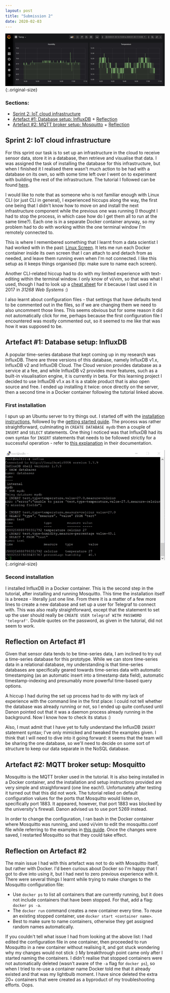 ```yaml
---
layout: post
title: "Submission 2"
date: 2020-02-03
---
```

![Screenshot of Grafana dashboard after successful infrastructure setup](/assets/images/week02c.jpg){:.original-size}

### Sections:
- [Sprint 2: IoT cloud infrastructure](#sprint-2-iot-cloud-infrastructure)
- [Artefact #1: Database setup: InfluxDB](#artefact-1-database-setup-influxdb) + [Reflection](#reflection-on-artefact-1)
- [Artefact #2: MQTT broker setup: Mosquitto](#artefact-2-mqtt-broker-setup-mosquitto) + [Reflection](#reflection-on-artefact-2)

## Sprint 2: IoT cloud infrastructure
For this sprint our task is to set up an infrastructure in the cloud to receive sensor data, store it in a database, then retrieve and visualise that data. I was assigned the task of installing the database for this infrastructure, but when I finished it I realised there wasn't much action to be had with a database on its own, so with some time left over I went on to experiment with building the rest of the infrastructure. The tutorial I followed can be found [here](https://dzone.com/articles/raspberry-pi-iot-sensors-influxdb-mqtt-and-grafana).  

I would like to note that as someone who is not familiar enough with Linux CLI (or just CLI in general), I experienced hiccups along the way, the first one being that I didn't know how to move on and install the next infrastructure component while the previous one was running (I thought I had to stop the process, in which case how do I get them all to run at the same time?). Each one is in a separate Docker container anyway, so my problem had to do with working within the one terminal window I'm remotely connected to.  

This is where I remembered something that I learnt from a data scientist I had worked with in the past: [Linux Screen](https://linuxize.com/post/how-to-use-linux-screen/). It lets me run each Docker container inside its own screen that I can attach to and detach from as needed, and leave them running even when I'm not connected. I like this setup as it keeps things organised (tip: make sure to name each screen).

Another CLI-related hiccup had to do with my limited experience with text-editing within the terminal window. I only know of vi/vim, so that was what I used, though I had to look up a [cheat sheet](https://www.linuxtrainingacademy.com/vim-cheat-sheet/) for it because I last used it in 2017 in *31268 Web Systems* :)

I also learnt about configuration files - that settings that have defaults tend to be commented out in the files, so if we are changing them we need to also uncomment those lines. This seems obvious but for some reason it did not automatically click for me, perhaps because the first configuration file I encountered was mostly commented out, so it seemed to me like that was how it was supposed to be.

## Artefact #1: Database setup: InfluxDB
A popular time-series database that kept coming up in my research was InfluxDB. There are three versions of this database, namely InfluxDB v1.x, InfluxDB v2 and InfluxDB Cloud. The Cloud version provides database as a service at a fee, and while InfluxDB v2 provides more features, such as a built-in visualisation engine, it is currently in beta. For this learning project I decided to use InfluxDB v1.x as it is a stable product that is also open source and free. I ended up installing it twice: once directly on the server, then a second time in a Docker container following the tutorial linked above.

### First installation
I spun up an Ubuntu server to try things out. I started off with the [installation instructions](https://docs.influxdata.com/influxdb/v1.7/introduction/installation/), followed by the [getting started guide](https://docs.influxdata.com/influxdb/v1.7/introduction/getting-started/). The process was rather straightforward, culminating in `CREATE DATABASE mydb` then  a couple of `INSERT` and `SELECT` statements. One thing I noticed was that InfluxDB had its own syntax for `INSERT` statements that needs to be followed strictly for a successful operation - refer to [this explanation](https://docs.influxdata.com/influxdb/v1.7/introduction/getting-started/#writing-and-exploring-data) in their documentation.  

![Screenshot of terminal window after database setup](/assets/images/week02a.jpg){:.original-size}

### Second installation
I installed InfluxDB in a Docker container. This is the second step in the tutorial, after installing and running Mosquitto. This time the installation itself is a breeze - literally just one line. From there it is a matter of a few more lines to create a new database and set up a user for Telegraf to connect with. This was also really straightforward, except that the statement to set up the user should really be `CREATE USER telegraf WITH PASSWORD 'telegraf'`. Double quotes on the password, as given in the tutorial, did not seem to work.

## Reflection on Artefact #1
Given that sensor data tends to be time-series data, I am inclined to try out a time-series database for this prototype. While we can store time-series data in a relational database, my understanding is that time-series databases are specifically geared towards time-series data with automatic timestamping (as an automatic insert into a timestamp data field), automatic timestamp-indexing and presumably more powerful time-based query options.  

A hiccup I had during the set up process had to do with my lack of experience with the command line in the first place: I could not tell whether the database was already running or not, so I ended up quite confused until Danon pointed out that it was a daemon process already running in the background. Now I know how to check its status :)

Also, I must admit that I have yet to fully understand the InfluxDB `INSERT` statement syntax; I've only mimicked and tweaked the examples given. I think that I will need to dive into it going forward: it seems that the team will be sharing the one database, so we'll need to decide on some sort of structure to keep our data separate in the NoSQL database.

## Artefact #2: MQTT broker setup: Mosquitto
Mosquitto is the MQTT broker used in the tutorial. It is also being installed in a Docker container, and the installation and setup instructions provided are very simple and straighforward (one line each!). Unfortunately after testing it turned out that this did not work. The tutorial relied on default configuration values for the ports that Mosquitto would listen on, specifically port 1883. It appeared, however, that port 1883 was blocked by the university's firewall. Danon advised us to use port 5269 instead.

In order to change the configuration, I ran bash in the Docker container where Mosquitto was running, and used vi/vim to edit the mosquitto.conf file while referring to the examples in [this guide](http://www.steves-internet-guide.com/mossquitto-conf-file/). Once the changes were saved, I restarted Mosquitto so that they could take effect.

## Reflection on Artefact #2
The main issue I had with this artefact was not to do with Mosquitto itself, but rather with Docker. I'd been curious about Docker so I'm happy that I got to dive into using it, but I had next to zero previous experience with it. There were several things I learnt while trying to make changes to the Mosquitto configuration file:
- Use `docker ps` to list all containers that are currently running, but it does not include containers that have been stopped. For that, add a flag: `docker ps -a`.
- The `docker run` command creates a new container every time. To reuse an existing stopped container, use `docker start <container name>`.
- Best to make sure to name containers, otherwise they get assigned random names automatically.

If you couldn't tell what issue I had from looking at the above list: I had edited the configuration file in one container, then proceeded to run Mosquitto in a new container without realising it, and got stuck wondering why my changes would not stick :) My breakthrough point came only after I started naming the containers. I didn't realise that stopped containers were not automatically deleted (wasn't aware of the `-a` flag for `docker ps`), so when I tried to re-use a container name Docker told me that it already existed and that was my lightbulb moment. I have since deleted the extra 20+ containers that were created as a byproduct of my troubleshooting efforts. Oops.